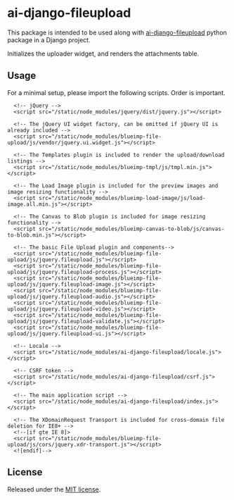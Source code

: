 ai-django-fileupload
=========

This package is intended to be used along with [ai-django-fileupload](https://pypi.python.org/pypi) python package in a Django project.

Initializes the uploader widget, and renders the attachments table.

## Usage

For a minimal setup, please import the following scripts. Order is important.

```
  <!-- jQuery -->
  <script src="/static/node_modules/jquery/dist/jquery.js"></script>

  <!-- The jQuery UI widget factory, can be omitted if jQuery UI is already included -->
  <script src="/static/node_modules/blueimp-file-upload/js/vendor/jquery.ui.widget.js"></script>

  <!-- The Templates plugin is included to render the upload/download listings -->
  <script src="/static/node_modules/blueimp-tmpl/js/tmpl.min.js"></script>

  <!-- The Load Image plugin is included for the preview images and image resizing functionality -->
  <script src="/static/node_modules/blueimp-load-image/js/load-image.all.min.js"></script>

  <!-- The Canvas to Blob plugin is included for image resizing functionality -->
  <script src="/static/node_modules/blueimp-canvas-to-blob/js/canvas-to-blob.min.js"></script>

  <!-- The basic File Upload plugin and components-->
  <script src="/static/node_modules/blueimp-file-upload/js/jquery.fileupload.js"></script>
  <script src="/static/node_modules/blueimp-file-upload/js/jquery.fileupload-process.js"></script>
  <script src="/static/node_modules/blueimp-file-upload/js/jquery.fileupload-image.js"></script>
  <script src="/static/node_modules/blueimp-file-upload/js/jquery.fileupload-audio.js"></script>
  <script src="/static/node_modules/blueimp-file-upload/js/jquery.fileupload-video.js"></script>
  <script src="/static/node_modules/blueimp-file-upload/js/jquery.fileupload-validate.js"></script>
  <script src="/static/node_modules/blueimp-file-upload/js/jquery.fileupload-ui.js"></script>

  <!-- Locale -->
  <script src="/static/node_modules/ai-django-fileupload/locale.js"></script>

  <!-- CSRF token -->
  <script src="/static/node_modules/ai-django-fileupload/csrf.js"></script>

  <!-- The main application script -->
  <script src="/static/node_modules/ai-django-fileupload/index.js"></script>

  <!-- The XDomainRequest Transport is included for cross-domain file deletion for IE8+ -->
  <!--[if gte IE 8]>
  <script src="/static/node_modules/blueimp-file-upload/js/cors/jquery.xdr-transport.js"></script>
  <![endif]-->
```

## License

Released under the [MIT license](https://opensource.org/licenses/MIT).